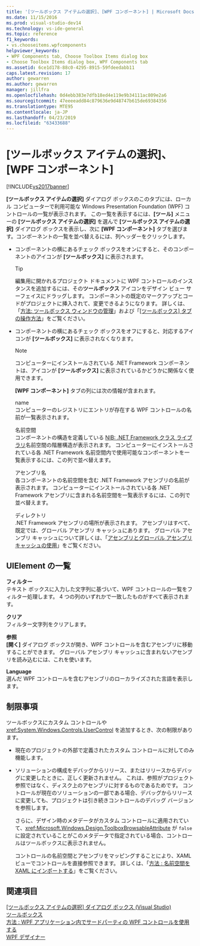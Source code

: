 ```yaml
---
title: '[ツールボックス アイテムの選択]、[WPF コンポーネント] | Microsoft Docs'
ms.date: 11/15/2016
ms.prod: visual-studio-dev14
ms.technology: vs-ide-general
ms.topic: reference
f1_keywords:
- vs.chooseitems.wpfcomponents
helpviewer_keywords:
- WPF Components tab, Choose Toolbox Items dialog box
- Choose Toolbox Items dialog box, WPF Components tab
ms.assetid: 6ce1d178-88c0-4295-8915-59fdeedabb11
caps.latest.revision: 17
author: gewarren
ms.author: gewarren
manager: jillfra
ms.openlocfilehash: 0d4ebb383e7dfb18ed4e119e9b34111ac809e2a6
ms.sourcegitcommit: 47eeeeadd84c879636e9d48747b615de69384356
ms.translationtype: MTE95
ms.contentlocale: ja-JP
ms.lasthandoff: 04/23/2019
ms.locfileid: "63433688"
---
```

# <a name="choose-toolbox-items-wpf-components"></a>[ツールボックス アイテムの選択]、[WPF コンポーネント]
[!INCLUDE[vs2017banner](../../includes/vs2017banner.md)]

**[ツールボックス アイテムの選択]** ダイアログ ボックスのこのタブには、ローカル コンピューターで利用可能な Windows Presentation Foundation (WPF) コントロールの一覧が表示されます。 この一覧を表示するには、**[ツール]** メニューの **[ツールボックス アイテムの選択]** を選んで **[ツールボックス アイテムの選択]** ダイアログ ボックスを表示し、次に **[WPF コンポーネント]** タブを選びます。コンポーネントの一覧を並べ替えるには、列ヘッダーをクリックします。  
  
- コンポーネントの横にあるチェック ボックスをオンにすると、そのコンポーネントのアイコンが **[ツールボックス]** に表示されます。  
  
  > [!TIP]
  > 編集用に開かれるプロジェクト ドキュメントに WPF コントロールのインスタンスを追加するには、その**ツールボックス** アイコンをデザイン ビュー サーフェイスにドラッグします。 コンポーネントの既定のマークアップとコードがプロジェクトに挿入されて、変更できるようになります。 詳しくは、「[方法: ツールボックス ウィンドウの管理](http://msdn.microsoft.com/a022c3fe-298c-4a59-a48f-b050da90ebc2)」および「[[ツールボックス] タブの操作方法](http://msdn.microsoft.com/21285050-cadd-455a-b1f5-a2289a89c4db)」をご覧ください。  
  
- コンポーネントの横にあるチェック ボックスをオフにすると、対応するアイコンが **[ツールボックス]** に表示されなくなります。  
  
  > [!NOTE]
  > コンピューターにインストールされている .NET Framework コンポーネントは、アイコンが **[ツールボックス]** に表示されているかどうかに関係なく使用できます。  
  
  **[WPF コンポーネント]** タブの列には次の情報が含まれます。  
  
  name  
  コンピューターのレジストリにエントリが存在する WPF コントロールの名前が一覧表示されます。  
  
  名前空間  
  コンポーネントの構造を定義している [NIB: .NET Framework クラス ライブラリ](http://msdn.microsoft.com/6c4f3a62-6a0f-41f2-9d52-ee0b13686f29)名前空間の階層構造が表示されます。 コンピューターにインストールされている各 .NET Framework 名前空間内で使用可能なコンポーネントを一覧表示するには、この列で並べ替えます。  
  
  アセンブリ名  
  各コンポーネントの名前空間を含む .NET Framework アセンブリの名前が表示されます。 コンピューターにインストールされている各 .NET Framework アセンブリに含まれる名前空間を一覧表示するには、この列で並べ替えます。  
  
  ディレクトリ  
  .NET Framework アセンブリの場所が表示されます。 アセンブリはすべて、既定では、グローバル アセンブリ キャッシュにあります。 グローバル アセンブリ キャッシュについて詳しくは、「[アセンブリとグローバル アセンブリ キャッシュの使用](http://msdn.microsoft.com/library/8a18e5c2-d41d-49ef-abcb-7c27e2469433)」をご覧ください。  
  
## <a name="uielement-list"></a>UIElement の一覧  
 **フィルター**  
 テキスト ボックスに入力した文字列に基づいて、WPF コントロールの一覧をフィルター処理します。 4 つの列のいずれかで一致したものがすべて表示されます。  
  
 **クリア**  
 フィルター文字列をクリアします。  
  
 **参照**  
 **[開く]** ダイアログ ボックスが開き、WPF コントロールを含むアセンブリに移動することができます。 グローバル アセンブリ キャッシュに含まれないアセンブリを読み込むには、これを使います。  
  
 **Language**  
 選んだ WPF コントロールを含むアセンブリのローカライズされた言語を表示します。  
  
## <a name="limitations"></a>制限事項  
 ツールボックスにカスタム コントロールや <xref:System.Windows.Controls.UserControl> を追加するとき、次の制限があります。  
  
- 現在のプロジェクトの外部で定義されたカスタム コントロールに対してのみ機能します。  
  
- ソリューションの構成をデバッグからリリース、またはリリースからデバッグに変更したときに、正しく更新されません。 これは、参照がプロジェクト参照ではなく、ディスク上のアセンブリに対するものであるためです。 コントロールが現在のソリューションの一部である場合、デバッグからリリースに変更しても、プロジェクトは引き続きコントロールのデバッグ バージョンを参照します。  
  
  さらに、デザイン時のメタデータがカスタム コントロールに適用されていて、<xref:Microsoft.Windows.Design.ToolboxBrowsableAttribute> が `false` に設定されていることがこのメタデータで指定されている場合、コントロールはツールボックスに表示されません。  
  
  コントロールの名前空間とアセンブリをマッピングすることにより、XAML ビューでコントロールを直接参照できます。 詳しくは、「[方法 : 名前空間を XAML にインポートする](http://msdn.microsoft.com/6cda7c7a-369c-47dd-9c2d-13a35dcf737c)」をご覧ください。  
  
## <a name="see-also"></a>関連項目  
 [[ツールボックス アイテムの選択] ダイアログ ボックス (Visual Studio)](http://msdn.microsoft.com/bd07835f-18a8-433e-bccc-7141f65263bb)   
 [ツールボックス](../../ide/reference/toolbox.md)   
 [方法 : WPF アプリケーション内でサードパーティの WPF コントロールを使用する](http://msdn.microsoft.com/f4c0b601-3818-4f9f-85e5-77905f3b427f)   
 [WPF デザイナー](http://msdn.microsoft.com/c6c65214-8411-4e16-b254-163ed4099c26)

